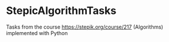 # StepicAlgorithmTasks
Tasks from the course https://stepik.org/course/217 (Algorithms) implemented with Python

